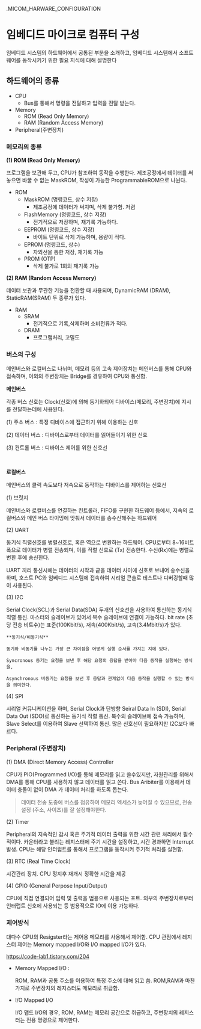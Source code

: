 .MICOM_HARWARE_CONFIGURATION

# 임베디드 마이크로 컴퓨터 구성

임베디드 시스템의 하드웨어에서 공통된 부분을 소개하고, 임베디드 시스템에서 소프트웨어를 동작시키기 위한 필요 지식에 대해 설명한다

## 하드웨어의 종류
* CPU
  * Bus를 통해서 명령을 전달하고 입력을 전달 받는다. 
* Memory
  * ROM (Read Only Memory) 
  * RAM (Random Access Memory) 
* Peripheral(주변장치)

### 메모리의 종류

**(1) ROM (Read Only Memory)**

프로그램을 보관해 두고, CPU가 참조하여 동작을 수행한다. 제조공정에서 데이터를 써놓으면 바꿀 수 없는 MaskROM, 작성이 가능한 ProgrammableROM으로 나뉜다.

* ROM
  * MaskROM (명령코드, 상수 저장)
    * 제조공정에 데이터가 써지며, 삭제 불가함. 저렴
  * FlashMemory (명령코드, 상수 저장)
    * 전기적으로 저장하며, 재기록 가능하다. 
  * EEPROM (명령코드, 상수 저장)
    * 바이트 단위로 삭제 가능하며, 용량이 적다.
  * EPROM (명령코드, 상수)
    * 자외선을 통한 저장, 재기록 가능
  * PROM (OTP) 
    * 삭제 불가로 1회의 재기록 가능

**(2) RAM (Random Access Memory)**

데이터 보관과 무관한 기능을 전환할 때 사용되며, DynamicRAM (DRAM), StaticRAM(SRAM) 두 종류가 있다.

* RAM
  * SRAM 
    * 전기적으로 기록,삭제하며 소비전류가 적다.
  * DRAM
    * 프로그램처리, 고밀도

### 버스의 구성

메인버스와 로컬버스로 나뉘며, 메모리 등의 고속 제어장치는 메인버스를 통해 CPU와 접속하며, 이외의 주변장치는 Bridge를 경유하여 CPU와 통신함.

**메인버스**

각종 버스 신호는 Clock(신호)에 의해 동기화되어 디바이스(메모리, 주변장치)에 지시를 전달하는데에 사용된다.

(1) 주소 버스 : 특정 디바이스에 접근하기 위해 이용하는 신호

(2) 데이터 버스 : 디바이스로부터 데이터를 읽어들이기 위한 신호

(3) 컨트롤 버스 : 디바이스 제어를 위한 신호선

</br>

**로컬버스**

메인버스의 클럭 속도보다 저속으로 동작하는 디바이스를 제어하는 신호선

(1) 브릿지 

메인버스와 로컬버스를 연결하는 컨트롤러, FIFO룰 구현한 하드웨어 등에서, 저속의 로컬버스와 메인 버스 타이밍에 맞춰서 데이터를 송수신해주는 하드웨어

(2) UART

동기식 직렬신호를 병렬신호로, 혹은 역으로 변환하는 하드웨어. CPU로부터 8~16비트 폭으로 데이터가 병렬 전송되며, 이를 직렬 신호로 (Tx) 전송한다. 수신(Rx)에는 병렬로 변환 후에 송신한다.

UART 끼리 통신시에는 데이터의 시작과 긑을 데이터 사이에 신호로 보내어 송수신을 하며, 호스트 PC와 임베디드 시스템에 접속하여 시리얼 콘솔로 테스트나 디버깅할때 많이 사용된다.

(3) I2C

Serial Clock(SCL)과 Serial Data(SDA) 두개의 신호선을 사용하여 통신하는 동기식 직렬 통신. 마스터와 슬레이브가 있어서 복수 슬레이브에 연결이 가능하다. bit rate (초당 전송 비트수)는 표준(100Kbit/s), 저속(400Kbit/s), 고속(3.4Mbit/s)가 있다.

    **동기식/비동기식**

    동기와 비동기를 나누는 가장 큰 차이점을 어떻게 실행 순서를 가지는 지에 있다.

    Syncronous 동기는 요청을 보낸 후 해당 요청의 응답을 받아야 다음 동작을 실행하는 방식을,

    Asynchronous 비동기는 요청을 보낸 후 응답과 관계없이 다음 동작을 실행할 수 있는 방식을 의미한다.


(4) SPI

시리얼 커뮤니케이션을 하며, Serial Clock과 단방향 Seiral Data In (SDI), Serial Data Out (SDO)로 통신하는 동기식 직렬 통신. 복수의 슬레이브에 접속 가능하며, Slave Select를 이용하여 Slave 선택하여 통신. 많은 신호선이 필요하지만 I2C보다 빠르다.


### Peripheral (주변장치)

(1) DMA (Direct Memory Access) Controller

CPU가 PIO(Programmed I/O)를 통해 메모리를 읽고 쓸수있지만, 자원관리를 위해서 DMA를 통해 CPU를 사용하지 않고 데이터를 읽고 쓴다. Bus Aribiter를 이용해서 데이터 충돌이 없이 DMA 가 데이터 처리를 하도록 돕는다.

> 데이터 전송 도중에 버스를 점유하여 메모리 엑세스가 늦어질 수 있으므로, 전송 설정 (주소, 사이즈)를 잘 설정해야한다.

(2) Timer

Peripheral의 지속적인 감시 혹은 주기적 데이터 출력을 위한 시간 관련 처리에서 필수적이다. 카운터라고 불리는 레지스터에 주기 시간을 설정하고, 시간 경과하면 Interrupt발생. CPU는 해당 인터럽트를 통해서 프로그램을 동작시켜 주기적 처리를 실현함.

(3) RTC (Real Time Clock)

시간관리 장치. CPU 정지후 재개시 정확한 시간을 제공

(4) GPIO (General Perpose Input/Output)

CPU에 직접 연결되어 입력 및 출력을 범용으로 사용되는 포트. 외부의 주변장치로부터 인터럽트 신호에 사용되는 등 범용적으로 IO에 이용 가능하다.

### 제어방식

대다수 CPU의 Resigster라는 제어용 메모리를 사용해서 제어함. CPU 관점에서 레지스터 제어는 Memory mapped I/O와 I/O mapped I/O가 있다.

https://code-lab1.tistory.com/204

* Memory Mapped I/O : 

  ROM, RAM과 공통 주소를 이용하여 특정 주소에 대해 읽고 씀. ROM,RAM과 마찬가지로 주변장치의 레지스터도 메모리로 취급함.

* I/O Mapped I/O

  I/O 맵드 I/O의 경우, ROM, RAM는 메모리 공간으로 취급하고, 주변장치의 레지스터는 전용 명령으로 제어한다.
